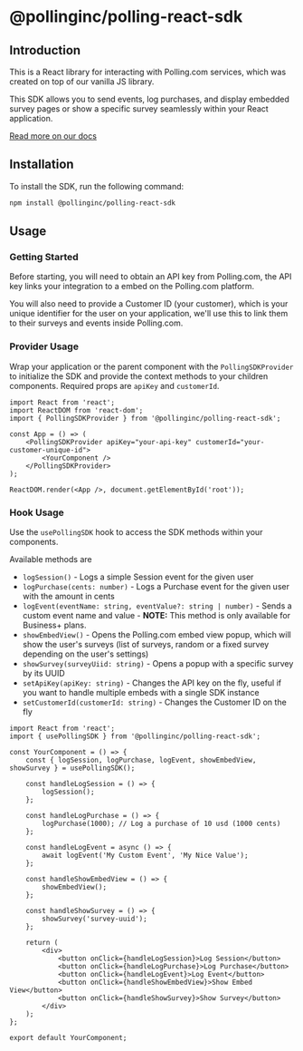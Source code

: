 # @pollinginc/polling-react-sdk

## Introduction

This is a React library for interacting with Polling.com services, which was created on top of our vanilla JS library.

This SDK allows you to send events, log purchases, and display embedded survey pages or show a specific survey seamlessly within your React application.

[Read more on our docs](https://docs.polling.com/integration/react-sdk)

## Installation

To install the SDK, run the following command:

```bash
npm install @pollinginc/polling-react-sdk
```

## Usage

### Getting Started
Before starting, you will need to obtain an API key from Polling.com, the API key links your integration to a embed on the Polling.com platform.

You will also need to provide a Customer ID (your customer), which is your unique identifier for the user on your application, we'll use this to link them to their surveys and events inside Polling.com.

### Provider Usage

Wrap your application or the parent component with the `PollingSDKProvider` to initialize the SDK and provide the context methods to your children components.
Required props are `apiKey` and `customerId`.

```tsx
import React from 'react';
import ReactDOM from 'react-dom';
import { PollingSDKProvider } from '@pollinginc/polling-react-sdk';

const App = () => (
    <PollingSDKProvider apiKey="your-api-key" customerId="your-customer-unique-id">
        <YourComponent />
    </PollingSDKProvider>
);

ReactDOM.render(<App />, document.getElementById('root'));
```

### Hook Usage

Use the `usePollingSDK` hook to access the SDK methods within your components.

Available methods are
- `logSession()` - Logs a simple Session event for the given user
- `logPurchase(cents: number)` - Logs a Purchase event for the given user with the amount in cents
- `logEvent(eventName: string, eventValue?: string | number)` - Sends a custom event name and value - **NOTE:** This method is only available for Business+ plans.
- `showEmbedView()` - Opens the Polling.com embed view popup, which will show the user's surveys (list of surveys, random or a fixed survey depending on the user's settings)
- `showSurvey(surveyUiid: string)` - Opens a popup with a specific survey by its UUID
- `setApiKey(apiKey: string)` - Changes the API key on the fly, useful if you want to handle multiple embeds with a single SDK instance
- `setCustomerId(customerId: string)` - Changes the Customer ID on the fly

```tsx
import React from 'react';
import { usePollingSDK } from '@pollinginc/polling-react-sdk';

const YourComponent = () => {
    const { logSession, logPurchase, logEvent, showEmbedView, showSurvey } = usePollingSDK();

    const handleLogSession = () => {
        logSession();
    };

    const handleLogPurchase = () => {
        logPurchase(1000); // Log a purchase of 10 usd (1000 cents)
    };

    const handleLogEvent = async () => {
        await logEvent('My Custom Event', 'My Nice Value');
    };

    const handleShowEmbedView = () => {
        showEmbedView();
    };

    const handleShowSurvey = () => {
        showSurvey('survey-uuid');
    };

    return (
        <div>
            <button onClick={handleLogSession}>Log Session</button>
            <button onClick={handleLogPurchase}>Log Purchase</button>
            <button onClick={handleLogEvent}>Log Event</button>
            <button onClick={handleShowEmbedView}>Show Embed View</button>
            <button onClick={handleShowSurvey}>Show Survey</button>
        </div>
    );
};

export default YourComponent;
```
